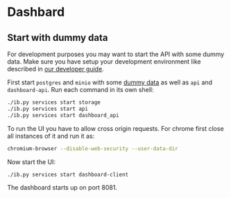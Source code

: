 # Dashbard

## Start with dummy data
For development purposes you may want to start the API with some dummy data. Make sure you have setup  your development environment like described in [our developer guide](/docs/dev.md).

First start `postgres` and `minio` with some [dummy data](/infrabox/test/utils/storage) as well as `api` and `dashboard-api`. Run each command in its own shell:

```bash
./ib.py services start storage
./ib.py services start api
./ib.py services start dashboard_api
```

To run the UI you have to allow cross origin requests. For chrome first close all instances of it and run it as:

```bash
chromium-browser --disable-web-security --user-data-dir
```

Now start the UI:

```bash
./ib.py services start dashboard-client
```

The dashboard starts up on port 8081.
